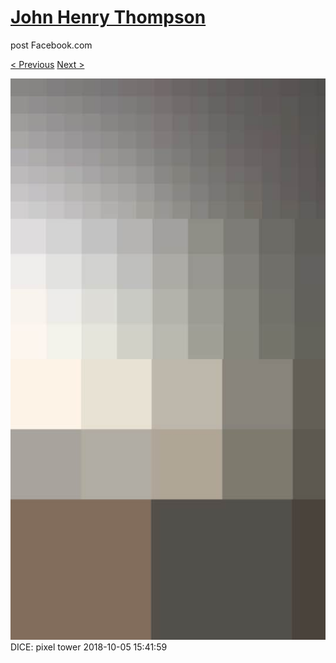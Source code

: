 # [John Henry Thompson](../README.md)
post Facebook.com

[< Previous](2018-10-05-1.md) [Next >](2018-10-05-3.md)

[![](../media/2018-10-05/Timeline-Photos-DICE-pixel-tower.jpg)](../README.md)
DICE: pixel tower
2018-10-05 15:41:59